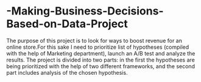 # -Making-Business-Decisions-Based-on-Data-Project
The purpose of this project is to look for ways to boost revenue for an online store.For this sake I need to prioritize list of hypotheses (compiled with the help of Marketing department), launch an A/B test and analyze the results.
The project is divided into two parts: in the first the hypotheses are being prioritized with the help of two different frameworks, and the second part includes analysis of the chosen hypothesis.
